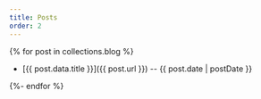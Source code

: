```yaml
---
title: Posts
order: 2
---
```


{% for post in collections.blog %}

- [{{ post.data.title }}]({{ post.url }}) -- {{ post.date | postDate }}

{%- endfor %}
